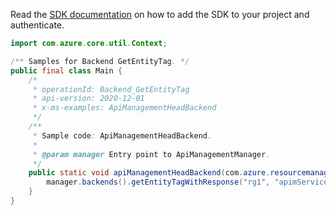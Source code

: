 Read the [SDK documentation](https://github.com/Azure/azure-sdk-for-java/blob/azure-resourcemanager-apimanagement_1.0.0-beta.2/sdk/apimanagement/azure-resourcemanager-apimanagement/README.md) on how to add the SDK to your project and authenticate.

```java
import com.azure.core.util.Context;

/** Samples for Backend GetEntityTag. */
public final class Main {
    /*
     * operationId: Backend_GetEntityTag
     * api-version: 2020-12-01
     * x-ms-examples: ApiManagementHeadBackend
     */
    /**
     * Sample code: ApiManagementHeadBackend.
     *
     * @param manager Entry point to ApiManagementManager.
     */
    public static void apiManagementHeadBackend(com.azure.resourcemanager.apimanagement.ApiManagementManager manager) {
        manager.backends().getEntityTagWithResponse("rg1", "apimService1", "sfbackend", Context.NONE);
    }
}
```
